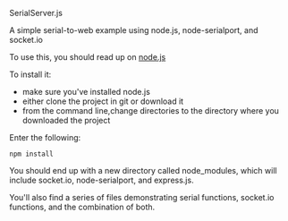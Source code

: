 SerialServer.js

A simple serial-to-web example using node.js, node-serialport, and socket.io

To use this, you should read up on <a href="nodejs.org">node.js</a>

To install it:
* make sure you've installed node.js
* either clone the project in git or download it
* from the command line,change directories to the directory where you downloaded the project

Enter the following:

	npm install 

You should end up with a new directory called node_modules, which will include socket.io, node-serialport, and express.js.

You'll also find a series of files demonstrating serial functions, socket.io functions, and the combination of both.